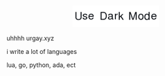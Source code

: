 <p align="center">
  <img src="/text.png">  
</p>
uhhhh urgay.xyz

i write a lot of languages

lua, go, python, ada, ect
